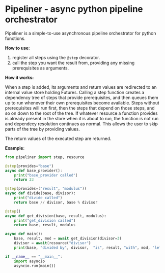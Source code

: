 
Pipeliner - async python pipeline orchestrator
==============================================

Pipeliner is a simple-to-use asynchronous pipeline orchestrator for python functions.

**How to use:**

1. register all steps using the `@step` decorator.
2. call the step you want the result from, providing any missing prerequisites as arguments.

**How it works:**

When a step is added, its arguments and return values are redirected to an internal
value store holding Futures. Calling a step function creates a dependency tree of
steps that provide prerequisites, and then queues them up to run whenever their
own prerequisites become available. Steps without prerequisites will run first,
then the steps that depend on those steps, and so on down to the root of the tree.
If whatever resource a function provides is already present in the store when
it is about to run, the function is not run and dependecy resolution continues
as normal. This allows the user to skip parts of the tree by providing values.

The return values of the executed step are returned.

**Example:**

```python
from pipeliner import step, resource

@step(provides="base")
async def base_provider():
    print("base_provider called")
    return 23

@step(provides=("result", "modulus"))
async def divide(base, divisor):
    print("divide called")
    return base // divisor, base % divisor

@step()
async def get_division(base, result, modulus):
    print("get_division called")
    return base, result, modulus

async def main():
    base, result, mod = await get_division(divisor=3)
    divisor = await(resource("divisor")
    print(base, "divided by", divisor,  "is", result, "with", mod, "left")

if __name__ == "__main__":
    import asyncio
    asyncio.run(main())
```
